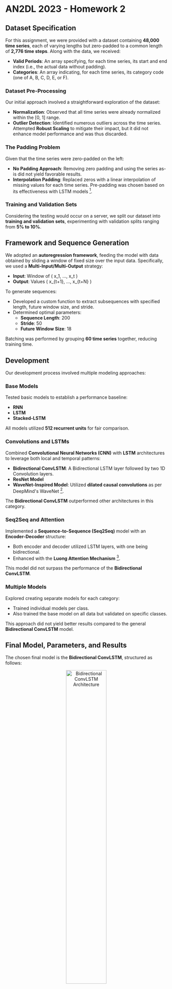 # AN2DL 2023 - Homework 2

## Dataset Specification

For this assignment, we were provided with a dataset containing **48,000 time series**, each of varying lengths but zero-padded to a common length of **2,776 time steps**. Along with the data, we received:

- **Valid Periods**: An array specifying, for each time series, its start and end index (i.e., the actual data without padding).
- **Categories**: An array indicating, for each time series, its category code (one of A, B, C, D, E, or F).

### Dataset Pre-Processing

Our initial approach involved a straightforward exploration of the dataset:

- **Normalization**: Observed that all time series were already normalized within the [0, 1] range.
- **Outlier Detection**: Identified numerous outliers across the time series. Attempted **Robust Scaling** to mitigate their impact, but it did not enhance model performance and was thus discarded.

### The Padding Problem

Given that the time series were zero-padded on the left:

- **No Padding Approach**: Removing zero padding and using the series as-is did not yield favorable results.
- **Interpolation Padding**: Replaced zeros with a linear interpolation of missing values for each time series. Pre-padding was chosen based on its effectiveness with LSTM models [^1].

### Training and Validation Sets

Considering the testing would occur on a server, we split our dataset into **training and validation sets**, experimenting with validation splits ranging from **5% to 10%**.

## Framework and Sequence Generation

We adopted an **autoregression framework**, feeding the model with data obtained by sliding a window of fixed size over the input data. Specifically, we used a **Multi-Input/Multi-Output** strategy:

- **Input**: Window of \( x_1, ..., x_t \)
- **Output**: Values \( x_{t+1}, ..., x_{t+N} \)

To generate sequences:

- Developed a custom function to extract subsequences with specified length, future window size, and stride.
- Determined optimal parameters:
  - **Sequence Length**: 200
  - **Stride**: 50
  - **Future Window Size**: 18

Batching was performed by grouping **60 time series** together, reducing training time.

## Development

Our development process involved multiple modeling approaches:

### Base Models

Tested basic models to establish a performance baseline:

- **RNN**
- **LSTM**
- **Stacked-LSTM**

All models utilized **512 recurrent units** for fair comparison.

### Convolutions and LSTMs

Combined **Convolutional Neural Networks (CNN)** with **LSTM** architectures to leverage both local and temporal patterns:

- **Bidirectional ConvLSTM**: A Bidirectional LSTM layer followed by two 1D Convolution layers.
- **ResNet Model**
- **WaveNet-Inspired Model**: Utilized **dilated causal convolutions** as per DeepMind's WaveNet [^2].

The **Bidirectional ConvLSTM** outperformed other architectures in this category.

### Seq2Seq and Attention

Implemented a **Sequence-to-Sequence (Seq2Seq)** model with an **Encoder-Decoder** structure:

- Both encoder and decoder utilized LSTM layers, with one being bidirectional.
- Enhanced with the **Luong Attention Mechanism** [^3].

This model did not surpass the performance of the **Bidirectional ConvLSTM**.

### Multiple Models

Explored creating separate models for each category:

- Trained individual models per class.
- Also trained the base model on all data but validated on specific classes.

This approach did not yield better results compared to the general **Bidirectional ConvLSTM** model.

## Final Model, Parameters, and Results

The chosen final model is the **Bidirectional ConvLSTM**, structured as follows:

<p align="center">
  <img src="https://drive.google.com/uc?export=view&id=1qtTPLOLixGq3GFMyOBWptCci3hdscmth" alt="Bidirectional ConvLSTM Architecture" width="50%">
</p>
**Hyperparameters:**

- **Input Window Size**: 200
- **Output Window Size**: 18
- **Learning Rate**: 1e-3 (with reduction on plateau up to 1e-7)
- **LSTM Units**: 512

**Performance Metrics:**
<p align="center">
  <img src="https://drive.google.com/uc?export=view&id=1uQCVrJfQrCmCxyBTfB8lnm8I_3374qHC" alt="Performance Metrics" width="50%">
</p>
---

[^1]: *Reference for Pre-padding*: [Pre-padding in LSTM Models](https://arxiv.org/abs/1503.04069)

[^2]: *WaveNet Paper*: [WaveNet: A Generative Model for Raw Audio](https://arxiv.org/abs/1609.03499)

[^3]: *Luong Attention*: [Effective Approaches to Attention-based Neural Machine Translation](https://arxiv.org/abs/1508.04025)
